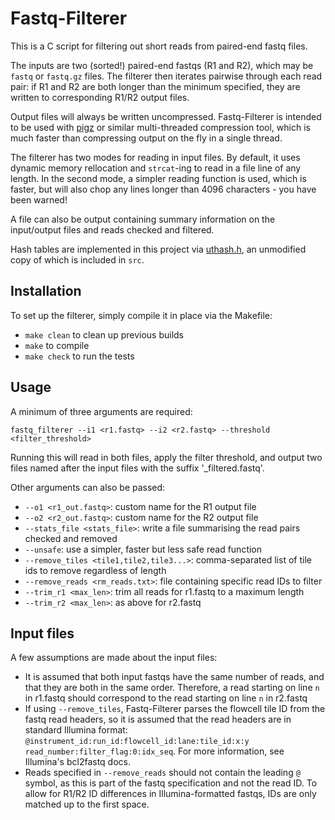 # Fastq-Filterer

This is a C script for filtering out short reads from paired-end fastq files.

The inputs are two (sorted!) paired-end fastqs (R1 and R2), which may be `fastq` or `fastq.gz` files. The
filterer then iterates pairwise through each read pair: if R1 and R2 are both longer than the minimum
specified, they are written to corresponding R1/R2 output files.

Output files will always be written uncompressed. Fastq-Filterer is intended to be used with
[pigz](https://github.com/madler/pigz) or similar multi-threaded compression tool, which is much faster than
compressing output on the fly in a single thread.

The filterer has two modes for reading in input files. By default, it uses dynamic memory rellocation and
`strcat`-ing to read in a file line of any length. In the second mode, a simpler reading function is used,
which is faster, but will also chop any lines longer than 4096 characters - you have been warned!

A file can also be output containing summary information on the input/output files and reads checked and
filtered.

Hash tables are implemented in this project via [uthash.h](https://github.com/troydhanson/uthash), an
unmodified copy of which is included in `src`.


## Installation
To set up the filterer, simply compile it in place via the Makefile:

- `make clean` to clean up previous builds
- `make` to compile
- `make check` to run the tests


## Usage
A minimum of three arguments are required:

    fastq_filterer --i1 <r1.fastq> --i2 <r2.fastq> --threshold <filter_threshold>

Running this will read in both files, apply the filter threshold, and output two files named after the input
files with the suffix '\_filtered.fastq'.

Other arguments can also be passed:
- `--o1 <r1_out.fastq>`: custom name for the R1 output file
- `--o2 <r2_out.fastq>`: custom name for the R2 output file
- `--stats_file <stats_file>`: write a file summarising the read pairs checked and removed
- `--unsafe`: use a simpler, faster but less safe read function
- `--remove_tiles <tile1,tile2,tile3...>`: comma-separated list of tile ids to remove regardless of length
- `--remove_reads <rm_reads.txt>`: file containing specific read IDs to filter
- `--trim_r1 <max_len>`: trim all reads for r1.fastq to a maximum length
- `--trim_r2 <max_len>`: as above for r2.fastq


## Input files
A few assumptions are made about the input files:
- It is assumed that both input fastqs have the same number of reads, and that they are both in the same
  order. Therefore, a read starting on line `n` in r1.fastq should correspond to the read starting on line `n`
  in r2.fastq
- If using `--remove_tiles`, Fastq-Filterer parses the flowcell tile ID from the fastq read headers, so it is
  assumed that the read headers are in standard Illumina format:
  `@instrument_id:run_id:flowcell_id:lane:tile_id:x:y read_number:filter_flag:0:idx_seq`. For more
  information, see Illumina's bcl2fastq docs.
- Reads specified in `--remove_reads` should not contain the leading `@` symbol, as this is part of the fastq
  specification and not the read ID. To allow for R1/R2 ID differences in Illumina-formatted fastqs, IDs are
  only matched up to the first space.
